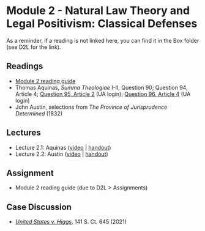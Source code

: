 # Module 2 - Natural Law Theory and Legal Positivism: Classical Defenses

As a reminder, if a reading is not linked here, you can find it in the Box folder (see D2L for the link).

## Readings

- [Module 2 reading guide](https://github.com/dingherself/phil-324/raw/main/reading-guides/02-reading-guide.docx)
- Thomas Aquinas, *Summa Theologiae* I-II, Question 90; Question 94, Article 4; [Question 95, Article 2](http://library.nlx.com.ezproxy4.library.arizona.edu/xtf/view?docId=aquinas/aquinas.02.xml;chunk.id=id292547;toc.depth=1;toc.id=id1287657;brand=default) (UA login); [Question 96, Article 4](http://library.nlx.com.ezproxy4.library.arizona.edu/xtf/view?docId=aquinas/aquinas.02.xml;chunk.id=id293504;toc.depth=1;toc.id=id1287657;brand=default) (UA login)
- John Austin, selections from *The Province of Jurisprudence Determined* (1832)

## Lectures

- Lecture 2.1: Aquinas ([video](https://youtu.be/RQVr0MH-UkU) \| [handout](https://github.com/dingherself/phil-324/blob/main/handouts/02-aquinas.md))
- Lecture 2.2: Austin ([video](https://youtu.be/tnZG4amlQ1Q) \| [handout](https://github.com/dingherself/phil-324/blob/main/handouts/02-austin.md))

## Assignment

- Module 2 reading guide (due to D2L > Assignments)

## Case Discussion

- [*United States v. Higgs*](https://github.com/dingherself/phil-324/blob/main/case-discussions.md#death-on-the-shadow-docket-modules-12), 141 S. Ct. 645 (2021)